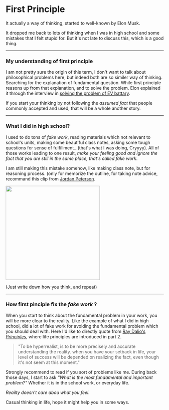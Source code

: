 # First Principle

It actually a way of thinking, started to well-known by Elon Musk.

It dropped me back to lots of thinking when I was in high school and some mistakes that I felt stupid for. But it's not late to discuss this, which is a good thing. 

---


### My understanding of first principle

I am not pretty sure the origin of this term, I don't want to talk about philosophical problems here, but indeed both are so similer way of thinking. Searching for the explanation of fundamental question. While first principle reasons up from that explanation, and to solve the problem. Elon explained it through the interview in [solving the problem of EV battary](https://youtu.be/NV3sBlRgzTI?si=mgh_rwU97NArJmSV). 

If you start your thinking by not following the *assumed fact* that people commonly accepted and used, that will be a whole another story. 

---


### What I did in high school? 

I used to do tons of *fake work*, reading materials which not relevant to school's units, making some beautiful class notes, asking some tough questions for sense of fulfillment...(that's what I was doing, Cryyyy). All of those works leading to one result, *make your feeling good and ignore the fact that you are still in the same place, that's called fake work*.

I am still making this mistake somehow, like making class note, but for reasoning process. (only for memorize the outline, for taking note advice, recommand this clip from [Jordan Peterson](https://youtu.be/lMvvdz7YJ-Q?si=lCfU6Jb73EW5ADvT).


<img src="https://github.com/zishenchan/zishenchan.github.io/assets/96612600/f7a80381-2b83-4bc2-8adf-74e2b5e6d461" width="300" height="300">



(Just write down how you think, and repeat)


---


### How first pinciple fix the *fake work* ?
When you start to think about the fundamental problem in your work, you will be more clear to the reality. Like the example of what I did in high school, did a lot of fake work for avoiding the fundamental problem which you should deal with. Here I'd like to directly quote from [Ray Dalio's *Principles*](https://www.amazon.com.au/Principles-Life-Work-Ray-Dalio-ebook/dp/B071CTK28D/ref=sr_1_6?crid=BBRHYPSPXGSU&keywords=ray+dalio+principles+amazon&qid=1695473013&sprefix=ray+dalio+principles+amazon%2Caps%2C223&sr=8-6), where life principles are introduced in part 2.



> "To be hyperrealist, is to be more precisely and accurate understanding the reality. when you have your setback in life, your level of success will be depended on realizing the fact, even though it's not seem at this moment."



 Strongly recommend to read if you sort of problems like me. During back those days, I start to ask *"What is the most fundamental and important problem?"* Whether it is in the school work, or everyday life. 


 *Reailty doesn't care abou what you feel.*

 

 Casual thinking in life, hope it might help you in some ways.









